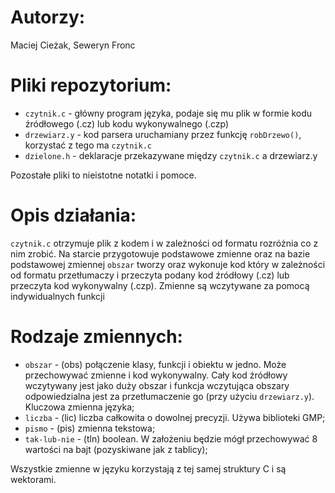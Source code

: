 # Autorzy:
Maciej Cieżak, Seweryn Fronc

# Pliki repozytorium:
- `czytnik.c` - główny program języka, podaje się mu plik w formie kodu źródłowego (.cz) lub kodu wykonywalnego (.czp)
- `drzewiarz.y` - kod parsera uruchamiany przez funkcję `robDrzewo()`, korzystać z tego ma `czytnik.c`
- `dzielone.h` - deklaracje przekazywane między `czytnik.c` a drzewiarz.y

Pozostałe pliki to nieistotne notatki i pomoce.

# Opis działania:
`czytnik.c` otrzymuje plik z kodem i w zależności od formatu rozróżnia co z nim zrobić. Na starcie przygotowuje podstawowe zmienne oraz na bazie podstawowej zmiennej `obszar` tworzy oraz wykonuje kod który w zależności od formatu przetłumaczy i przeczyta podany kod źródłowy (.cz) lub przeczyta kod wykonywalny (.czp). Zmienne są wczytywane za pomocą indywidualnych funkcji 

# Rodzaje zmiennych:
- `obszar` - (obs) połączenie klasy, funkcji i obiektu w jedno. Może przechowywać zmienne i kod wykonywalny. Cały kod źródłowy wczytywany jest jako duży obszar i funkcja wczytująca obszary odpowiedzialna jest za przetłumaczenie go (przy użyciu `drzewiarz.y`). Kluczowa zmienna języka;
- `liczba` - (lic) liczba całkowita o dowolnej precyzji. Używa biblioteki GMP;
- `pismo` - (pis) zmienna tekstowa;
- `tak-lub-nie` - (tln) boolean. W założeniu będzie mógł przechowywać 8 wartości na bajt (pozyskiwane jak z tablicy);

Wszystkie zmienne w języku korzystają z tej samej struktury C i są wektorami.
